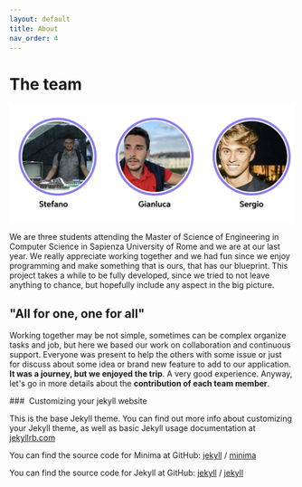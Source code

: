 ```yaml
---
layout: default
title: About
nav_order: 4
---
```

#  The team
![The Team](../images/team.jpeg)

We are three students attending the Master of Science of Engineering in Computer Science in Sapienza University of Rome and we are at our last year. We really appreciate working together and we had fun since we enjoy programming and make something that is ours, that has our blueprint. This project takes a while to be fully developed, since we tried to not leave anything to chance, but hopefully include any aspect in the big picture.

##  "All for one, one for all"

Working together may be not simple, sometimes can be complex organize tasks and job, but here we based our work on collaboration and continuous support. Everyone was present to help the others with some issue or just for discuss about some idea or brand new feature to add to our application. **It was a journey, but we enjoyed the trip**. A very good experience. Anyway, let's go in more details about the **contribution of each team member**.


###   Customizing your jekyll website

This is the base Jekyll theme. You can find out more info about customizing your Jekyll theme, as well as basic Jekyll usage documentation at [jekyllrb.com](https://jekyllrb.com/)

You can find the source code for Minima at GitHub:
[jekyll][jekyll-organization] /
[minima](https://github.com/jekyll/minima)

You can find the source code for Jekyll at GitHub:
[jekyll][jekyll-organization] /
[jekyll](https://github.com/jekyll/jekyll)


[jekyll-organization]: https://github.com/jekyll
